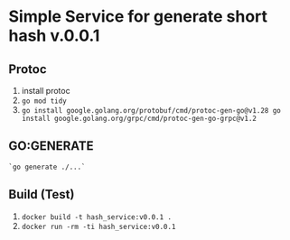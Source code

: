 # Simple Service for generate short hash v.0.0.1
## Protoc
1. install protoc
2.  `go mod tidy`
3.  `go install google.golang.org/protobuf/cmd/protoc-gen-go@v1.28 go install google.golang.org/grpc/cmd/protoc-gen-go-grpc@v1.2`

## GO:GENERATE
    `go generate ./...`

## Build (Test)
1. `docker build -t hash_service:v0.0.1 .` 
2. `docker run -rm -ti hash_service:v0.0.1`